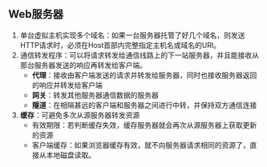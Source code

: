 ## Web服务器

1. 单台虚拟主机实现多个域名：如果一台服务器托管了好几个域名，则发送HTTP请求时，必须在Host首部内完整指定主机名或域名的URI。
2. 通信转发程序：可以将请求转发给通信线路上的下一站服务器，并且能接收从那台服务器发送的响应再转发给客户端。
   - **代理**：接收由客户端发送的请求并转发给服务器，同时也接收服务器返回的响应并转发给客户端
   - **网关**：转发其他服务器通信数据的服务器
   - **隧道**：在相隔甚远的客户端和服务器之间进行中转，并保持双方通信连接
3. **缓存**：可避免多次从源服务器转发资源
   - 有效期限：若判断缓存失效，缓存服务器就会再次从源服务器上获取更新的资源
   - 客户端缓存：如果浏览器缓存有效，就不向服务器请求相同的资源了，直接从本地磁盘读取。

